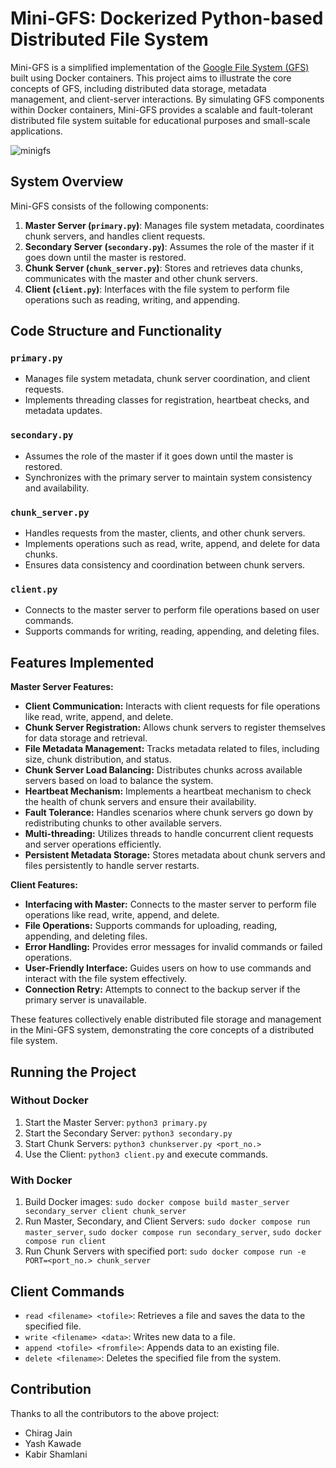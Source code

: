 # Mini-GFS: Dockerized Python-based Distributed File System

Mini-GFS is a simplified implementation of the [Google File System (GFS)](http://static.googleusercontent.com/media/research.google.com/en//archive/gfs-sosp2003.pdf) built using Docker containers. This project aims to illustrate the core concepts of GFS, including distributed data storage, metadata management, and client-server interactions. By simulating GFS components within Docker containers, Mini-GFS provides a scalable and fault-tolerant distributed file system suitable for educational purposes and small-scale applications.
    
![minigfs](https://github.com/YashK2003/Mini-GFS/assets/102593613/ebfc90a6-6f2f-49b2-bacd-ec207cd989d8)

## System Overview
Mini-GFS consists of the following components:

1. **Master Server (`primary.py`)**: Manages file system metadata, coordinates chunk servers, and handles client requests.
2. **Secondary Server (`secondary.py`)**: Assumes the role of the master if it goes down until the master is restored.
3. **Chunk Server (`chunk_server.py`)**: Stores and retrieves data chunks, communicates with the master and other chunk servers.
4. **Client (`client.py`)**: Interfaces with the file system to perform file operations such as reading, writing, and appending.

## Code Structure and Functionality
### `primary.py`
- Manages file system metadata, chunk server coordination, and client requests.
- Implements threading classes for registration, heartbeat checks, and metadata updates.

### `secondary.py`
- Assumes the role of the master if it goes down until the master is restored.
- Synchronizes with the primary server to maintain system consistency and availability.


### `chunk_server.py`
- Handles requests from the master, clients, and other chunk servers.
- Implements operations such as read, write, append, and delete for data chunks.
- Ensures data consistency and coordination between chunk servers.

### `client.py`
- Connects to the master server to perform file operations based on user commands.
- Supports commands for writing, reading, appending, and deleting files.

## Features Implemented

**Master Server Features:**
- **Client Communication:** Interacts with client requests for file operations like read, write, append, and delete.
- **Chunk Server Registration:** Allows chunk servers to register themselves for data storage and retrieval.
- **File Metadata Management:** Tracks metadata related to files, including size, chunk distribution, and status.
- **Chunk Server Load Balancing:** Distributes chunks across available servers based on load to balance the system.
- **Heartbeat Mechanism:** Implements a heartbeat mechanism to check the health of chunk servers and ensure their availability.
- **Fault Tolerance:** Handles scenarios where chunk servers go down by redistributing chunks to other available servers.
- **Multi-threading:** Utilizes threads to handle concurrent client requests and server operations efficiently.
- **Persistent Metadata Storage:** Stores metadata about chunk servers and files persistently to handle server restarts.

**Client Features:**
- **Interfacing with Master:** Connects to the master server to perform file operations like read, write, append, and delete.
- **File Operations:** Supports commands for uploading, reading, appending, and deleting files.
- **Error Handling:** Provides error messages for invalid commands or failed operations.
- **User-Friendly Interface:** Guides users on how to use commands and interact with the file system effectively.
- **Connection Retry:** Attempts to connect to the backup server if the primary server is unavailable.

These features collectively enable distributed file storage and management in the Mini-GFS system, demonstrating the core concepts of a distributed file system.

## Running the Project
### Without Docker
1. Start the Master Server: `python3 primary.py`
2. Start the Secondary Server: `python3 secondary.py`
3. Start Chunk Servers: `python3 chunkserver.py <port_no.>`
4. Use the Client: `python3 client.py` and execute commands.

### With Docker
1. Build Docker images: `sudo docker compose build master_server secondary_server client chunk_server`
2. Run Master, Secondary, and Client Servers: `sudo docker compose run master_server`, `sudo docker compose run secondary_server`, `sudo docker compose run client`
3. Run Chunk Servers with specified port: `sudo docker compose run -e PORT=<port_no.> chunk_server`

## Client Commands
- `read <filename> <tofile>`: Retrieves a file and saves the data to the specified file.
- `write <filename> <data>`: Writes new data to a file.
- `append <tofile> <fromfile>`: Appends data to an existing file.
- `delete <filename>`: Deletes the specified file from the system.

## Contribution
Thanks to all the contributors to the above project:
- Chirag Jain
- Yash Kawade
- Kabir Shamlani
